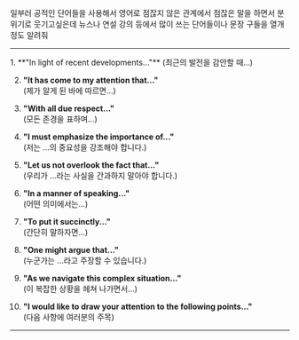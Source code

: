 일부러 공적인 단어들을 사용해서 영어로 점잖지 않은 관계에서 점잖은 말을 하면서 분위기로 웃기고싶은데 뉴스나 연설 강의 등에서 많이 쓰는 단어들이나 문장 구들을 열개 정도 알려줘

<hr class="__chatgpt_plugin">
1. **"In light of recent developments..."**  
   (최근의 발전을 감안할 때...)

2. **"It has come to my attention that..."**  
   (제가 알게 된 바에 따르면...)

3. **"With all due respect..."**  
   (모든 존경을 표하며...)

4. **"I must emphasize the importance of..."**  
   (저는 ...의 중요성을 강조해야 합니다.)

5. **"Let us not overlook the fact that..."**  
   (우리가 ...라는 사실을 간과하지 말아야 합니다.)

6. **"In a manner of speaking..."**  
   (어떤 의미에서는...)

7. **"To put it succinctly..."**  
   (간단히 말하자면...)

8. **"One might argue that..."**  
   (누군가는 ...라고 주장할 수 있습니다.)

9. **"As we navigate this complex situation..."**  
   (이 복잡한 상황을 헤쳐 나가면서...)

10. **"I would like to draw your attention to the following points..."**  
    (다음 사항에 여러분의 주목)

<hr class="__chatgpt_plugin">


